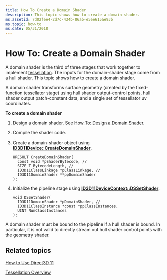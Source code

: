 ```yaml
---
title: How To Create a Domain Shader
description: This topic shows how to create a domain shader.
ms.assetid: 7d02fee4-2d7c-434b-86ab-e5ee615ae93b
ms.topic: how-to
ms.date: 05/31/2018
---
```


# How To: Create a Domain Shader

A domain shader is the third of three stages that work together to implement [tessellation](direct3d-11-advanced-stages-tessellation.md). The inputs for the domain-shader stage come from a hull shader. This topic shows how to create a domain shader.

A domain shader transforms surface geometry (created by the fixed-function tessellator stage) using hull shader output-control points, hull shader output patch-constant data, and a single set of tessellator uv coordinates.

**To create a domain shader**

1.  Design a domain shader. See [How To: Design a Domain Shader](direct3d-11-advanced-stages-domain-shader-design.md).
2.  Compile the shader code.
3.  Create a domain-shader object using [**ID3D11Device::CreateDomainShader**](/windows/desktop/api/D3D11/nf-d3d11-id3d11device-createdomainshader).
    ```
    HRESULT CreateDomainShader(
      const void *pShaderBytecode, // 
      SIZE_T BytecodeLength, // 
      ID3D11ClassLinkage *pClassLinkage, // 
      ID3D11DomainShader **ppDomainShader
    );
    ```

    

4.  Initialize the pipeline stage using [**ID3D11DeviceContext::DSSetShader**](/windows/desktop/api/D3D11/nf-d3d11-id3d11devicecontext-dssetshader).
    ```
    void DSSetShader(
      ID3D11DomainShader *pDomainShader, // 
      ID3D11ClassInstance *const *ppClassInstances,
      UINT NumClassInstances
    );
    ```

    

A domain shader must be bound to the pipeline if a hull shader is bound. In particular, it is not valid to directly stream out hull shader control points with the geometry shader.

## Related topics

<dl> <dt>

[How to Use Direct3D 11](how-to-use-direct3d-11.md)
</dt> <dt>

[Tessellation Overview](direct3d-11-advanced-stages-tessellation.md)
</dt> </dl>

 

 




